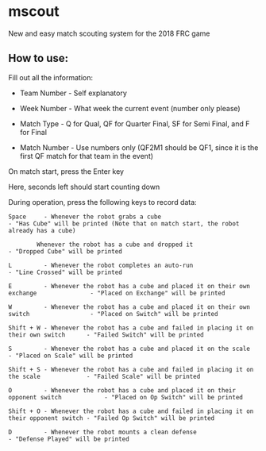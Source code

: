 # mscout
New and easy match scouting system for the 2018 FRC game

## How to use:

Fill out all the information:
 
 - Team Number  - Self explanatory
 
 - Week Number  - What week the current event (number only please)
 
 - Match Type   - Q for Qual, QF for Quarter Final, SF for Semi Final, and F for Final
 
 - Match Number - Use numbers only (QF2M1 should be QF1, since it is the first QF match for that team in the event)


On match start, press the Enter key

Here, seconds left should start counting down


During operation, press the following keys to record data:

    Space     - Whenever the robot grabs a cube                                                 - "Has Cube" will be printed (Note that on match start, the robot already has a cube)

            Whenever the robot has a cube and dropped it                                        - "Dropped Cube" will be printed

    L         - Whenever the robot completes an auto-run                                        - "Line Crossed" will be printed

    E         - Whenever the robot has a cube and placed it on their own exchange               - "Placed on Exchange" will be printed

    W         - Whenever the robot has a cube and placed it on their own switch                 - "Placed on Switch" will be printed

    Shift + W - Whenever the robot has a cube and failed in placing it on their own switch      - "Failed Switch" will be printed

    S         - Whenever the robot has a cube and placed it on the scale                        - "Placed on Scale" will be printed

    Shift + S - Whenever the robot has a cube and failed in placing it on the scale             - "Failed Scale" will be printed

    O         - Whenever the robot has a cube and placed it on their opponent switch            - "Placed on Op Switch" will be printed

    Shift + O - Whenever the robot has a cube and failed in placing it on their opponent switch - "Failed Op Switch" will be printed

    D         - Whenever the robot mounts a clean defense                                       - "Defense Played" will be printed
